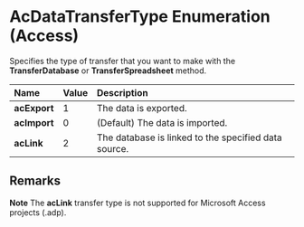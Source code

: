 
# AcDataTransferType Enumeration (Access)

Specifies the type of transfer that you want to make with the  **TransferDatabase** or **TransferSpreadsheet** method.



|**Name**|**Value**|**Description**|
|:-----|:-----|:-----|
|**acExport**|1|The data is exported.|
|**acImport**|0|(Default) The data is imported.|
|**acLink**|2|The database is linked to the specified data source.|

## Remarks




 **Note**   The **acLink** transfer type is not supported for Microsoft Access projects (.adp).

